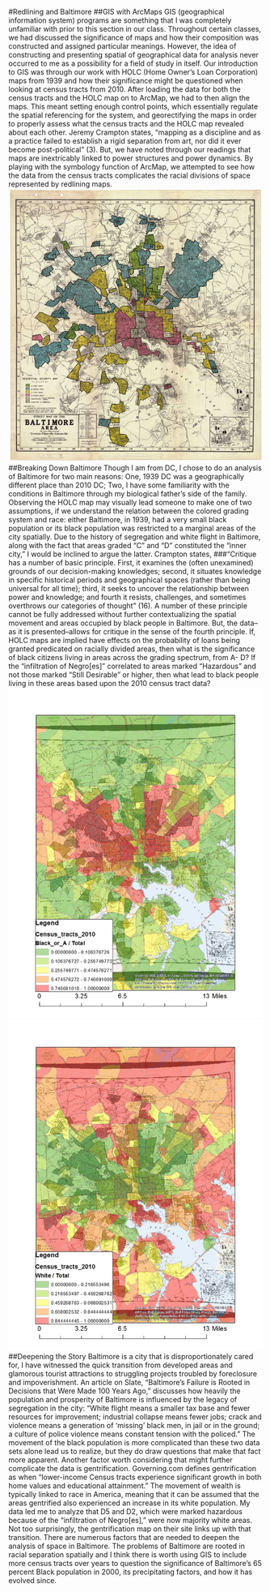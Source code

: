 #Redlining and Baltimore
##GIS with ArcMaps
GIS (geographical information system) programs are something that I was completely unfamiliar with prior to this section in our class. Throughout certain classes, we had discussed the significance of maps and how their composition was constructed and assigned particular meanings. However, the idea of constructing and presenting spatial of geographical data for analysis never occurred to me as a possibility for a field of study in itself. Our introduction to GIS was through our work with HOLC (Home Owner’s Loan Corporation) maps from 1939 and how their significance might be questioned when looking at census tracts from 2010. After loading the data for both the census tracts and the HOLC map on to ArcMap, we had to then align the maps. This meant setting enough control points, which essentially regulate the spatial referencing for the system, and georectifying the maps in order to properly assess what the census tracts and the HOLC map revealed about each other. Jeremy Crampton states, “mapping as a discipline and as a practice failed to establish a rigid separation from art, nor did it ever become post-political” (3). But, we have noted through our readings that maps are inextricably linked to power structures and power dynamics. By playing with the symbology function of ArcMap, we attempted to see how the data from the census tracts complicates the racial divisions of space represented by redlining maps.
![Alt Text](https://github.com/introdh2016/response2_spatial/blob/artis/BmoreHOLC.jpg)
##Breaking Down Baltimore
Though I am from DC, I chose to do an analysis of Baltimore for two main reasons: One, 1939 DC was a geographically different place than 2010 DC; Two, I have some familiarity with the conditions in Baltimore through my biological father’s side of the family. Observing the HOLC map may visually lead someone to make one of two assumptions, if we understand the relation between the colored grading system and race: either Baltimore, in 1939, had a very small black population or its black population was restricted to a marginal areas of the city spatially. Due to the history of segregation and white flight in Baltimore, along with the fact that areas graded “C” and “D” constituted the “inner city,” I would be inclined to argue the latter. Crampton states,
###“Critique has a number of basic principle. First, it examines the (often unexamined) grounds of our decision-making knowledges; second, it situates knowledge in specific historical periods and geographical spaces (rather than being universal for all time); third, it seeks to uncover the relationship between power and knowledge; and fourth it resists, challenges, and sometimes overthrows our categories of thought” (16).
A number of these principle cannot be fully addressed without further contextualizing the spatial movement and areas occupied by black people in Baltimore. But, the data–as it is presented–allows for critique in the sense of the fourth principle. If, HOLC maps are implied have effects on the probability of loans being granted predicated on racially divided areas, then what is the significance of black citizens living in areas across the grading spectrum, from A- D? If the “infiltration of Negro[es]” correlated to areas marked “Hazardous” and not those marked “Still Desirable” or higher, then what lead to black people living in these areas based upon the 2010 census tract data? 
![Alt Text](https://github.com/introdh2016/response2_spatial/blob/artis/BmoreGIS.jpg)![Alt Text](https://github.com/introdh2016/response2_spatial/blob/artis/BmoreGIS2.jpg)
##Deepening the Story
Baltimore is a city that is disproportionately cared for, I have witnessed the quick transition from developed areas and glamorous tourist attractions to struggling projects troubled by foreclosure and impoverishment. An article on Slate, “Baltimore’s Failure is Rooted in Decisions that Were Made 100 Years Ago,” discusses how heavily the population and prosperity of Baltimore is influenced by the legacy of segregation in the city: “White flight means a smaller tax base and fewer resources for improvement; industrial collapse means fewer jobs; crack and violence means a generation of ‘missing’ black men, in jail or in the ground; a culture of police violence means constant tension with the policed.” The movement of the black population is more complicated than these two data sets alone lead us to realize, but they do draw questions that make that fact more apparent. Another factor worth considering that might further complicate the data is gentrification. Governing.com defines gentrification as when “lower-income Census tracts experience significant growth in both home values and educational attainment.” The movement of wealth is typically linked to race in America, meaning that it can be assumed that the areas gentrified also experienced an increase in its white population. My data led me to analyze that D5 and D2, which were marked hazardous because of the “infiltration of Negro[es],” were now majority white areas. Not too surprisingly, the gentrification map on their site links up with that transition. There are numerous factors that are needed to deepen the analysis of space in Baltimore. The problems of Baltimore are rooted in racial separation spatially and I think there is worth using GIS to include more census tracts over years to question the significance of Baltimore’s 65 percent Black population in 2000, its precipitating factors, and how it has evolved since.  
